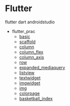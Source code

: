 # Flutter
flutter dart androidstudio

- flutter_prac
    - [basic](https://github.com/JeongmoRyu/Flutter/blob/main/flutter_prac/basic.md)
    - [scaffold](https://github.com/JeongmoRyu/Flutter/blob/main/flutter_prac/scaffold.md)
    - [column](https://github.com/JeongmoRyu/Flutter/blob/main/flutter_prac/column.md)
    - [column_flex](https://github.com/JeongmoRyu/Flutter/blob/main/flutter_prac/column_flex.md)
    - [column_axis](https://github.com/JeongmoRyu/Flutter/blob/main/flutter_prac/column_axis.md)
    - [row](https://github.com/JeongmoRyu/Flutter/blob/main/flutter_prac/row.md)
    - [expanded_mediaquery](https://github.com/JeongmoRyu/Flutter/blob/main/flutter_prac/expanded_mediaquery.md)
    - [listview](https://github.com/JeongmoRyu/Flutter/blob/main/flutter_prac/listview.md)
    - [textwidget](https://github.com/JeongmoRyu/Flutter/blob/main/flutter_prac/textwidget.md)
    - [imgwidget](https://github.com/JeongmoRyu/Flutter/blob/main/flutter_prac/imgwidget.md)
    - [img](https://github.com/JeongmoRyu/Flutter/blob/main/flutter_prac/img.md)
    - [colorpage](https://github.com/JeongmoRyu/Flutter/blob/main/flutter_prac/colorpage.md)
    - [basketball_index](https://github.com/JeongmoRyu/Flutter/blob/main/flutter_prac/basketball_index.md)
